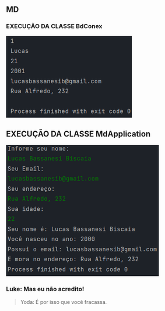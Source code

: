 ## MD
### EXECUÇÃO DA CLASSE BdConex

![](imgs/img_2.png)

## EXECUÇÃO DA CLASSE MdApplication

![](imgs/img_1.png)



### Luke: Mas eu não acredito!
> Yoda: É por isso que você fracassa.